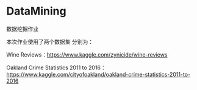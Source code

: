 # DataMining
数据挖掘作业

本次作业使用了两个数据集
分别为：

Wine Reviews：https://www.kaggle.com/zynicide/wine-reviews

Oakland Crime Statistics 2011 to 2016：https://www.kaggle.com/cityofoakland/oakland-crime-statistics-2011-to-2016
